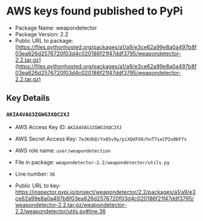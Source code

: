 # AWS keys found published to PyPi

* Package Name: weapondetector
* Package Version: 2.2
* Public URL to package: [https://files.pythonhosted.org/packages/a1/a9/e3ce62a99e8a0a497b8f03ea626d2576720f03d4c020186f21f47ddf3795/weapondetector-2.2.tar.gz](https://files.pythonhosted.org/packages/a1/a9/e3ce62a99e8a0a497b8f03ea626d2576720f03d4c020186f21f47ddf3795/weapondetector-2.2.tar.gz)

## Key Details

### `AKIA4VAG3ZGWG3XQC2XJ`

* AWS Access Key ID: `AKIA4VAG3ZGWG3XQC2XJ`
* AWS Secret Access Key: `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` 
* AWS role name: `user/weapondetection`
* File in package: `weapondetector-2.2/weapondetector/utils.py`
* Line number: `36`

* Public URL to key: https://inspector.pypi.io/project/weapondetector/2.2/packages/a1/a9/e3ce62a99e8a0a497b8f03ea626d2576720f03d4c020186f21f47ddf3795/weapondetector-2.2.tar.gz/weapondetector-2.2/weapondetector/utils.py#line.36


